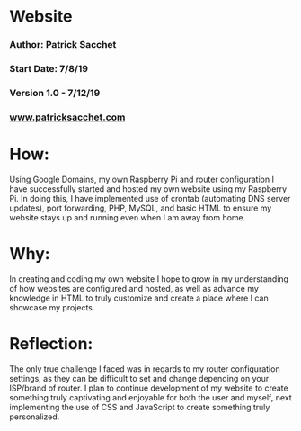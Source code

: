 # Website
### Author: Patrick Sacchet
### Start Date: 7/8/19
### Version 1.0 - 7/12/19 
### www.patricksacchet.com
# How:
Using Google Domains, my own Raspberry Pi and router configuration I have successfully started and hosted my own website using my Raspberry Pi. In doing this, I have implemented
use of crontab (automating DNS server updates), port forwarding, PHP, MySQL, and basic HTML
to ensure my website stays up and running even when I am away from home.
# Why:
In creating and coding my own website I hope to grow in my understanding of how websites are
configured and hosted, as well as advance my knowledge in HTML to truly customize and create
a place where I can showcase my projects.
# Reflection:
The only true challenge I faced was in regards to my router configuration settings, as they
can be difficult to set and change depending on your ISP/brand of router. I plan to continue
development of my website to create something truly captivating and enjoyable for both
the user and myself, next implementing the use of CSS and JavaScript to create something truly personalized.
